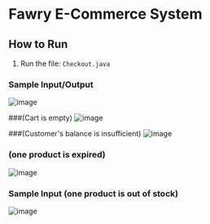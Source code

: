 # Fawry E-Commerce System

##  How to Run
1. Run the file: `Checkout.java`

### Sample Input/Output
![image](https://github.com/user-attachments/assets/40517d34-2fc3-477d-a816-7f46b7942f27)

###(Cart is empty)
![image](https://github.com/user-attachments/assets/e3ee4f2d-2104-4412-9e34-94694589ef23)

###(Customer's balance is insufficient)
![image](https://github.com/user-attachments/assets/24c2f17b-20ad-454c-b4e0-d1bead2069fe)

### (one product is expired)
![image](https://github.com/user-attachments/assets/e40f4177-e771-43ee-b035-65ca7cc63599)

### Sample Input (one product is out of stock)
![image](https://github.com/user-attachments/assets/361bd4c5-0065-4bb1-a483-cc17e9f36f8e)















